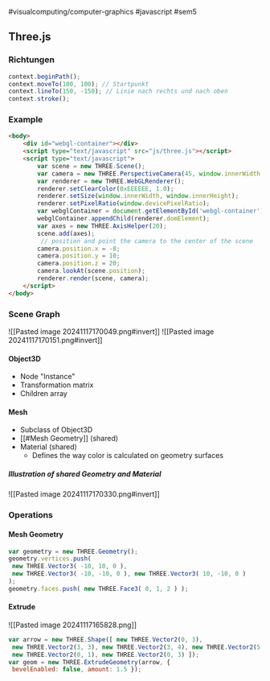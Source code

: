 #visualcomputing/computer-graphics #javascript #sem5 
## Three.js
### Richtungen
```js
context.beginPath();
context.moveTo(100, 100); // Startpunkt
context.lineTo(150, -150); // Linie nach rechts und nach oben
context.stroke();
```

### Example

```html
<body>
	<div id="webgl-container"></div>
	<script type="text/javascript" src="js/three.js"></script>
	<script type="text/javascript">
		var scene = new THREE.Scene();
		var camera = new THREE.PerspectiveCamera(45, window.innerWidth / window.innerHeight, 0.1, 800);
		var renderer = new THREE.WebGLRenderer();
		renderer.setClearColor(0xEEEEEE, 1.0);
		renderer.setSize(window.innerWidth, window.innerHeight);
		renderer.setPixelRatio(window.devicePixelRatio);
		var webglContainer = document.getElementById('webgl-container');
		webglContainer.appendChild(renderer.domElement);
		var axes = new THREE.AxisHelper(20);
		scene.add(axes);
		 // position and point the camera to the center of the scene
		camera.position.x = -8;
		camera.position.y = 10;
		camera.position.z = 20;
		camera.lookAt(scene.position);
		renderer.render(scene, camera);
	</script>
</body>
```
### Scene Graph
![[Pasted image 20241117170049.png#invert]]
![[Pasted image 20241117170151.png#invert]]
#### Object3D
- Node "Instance"
- Transformation matrix
- Children array

#### Mesh
- Subclass of Object3D
- [[#Mesh Geometry]] (shared)
- Material (shared)
	- Defines the way color is calculated on geometry surfaces
##### Illustration of shared Geometry and Material
![[Pasted image 20241117170330.png#invert]]
### Operations
#### Mesh Geometry

```js
var geometry = new THREE.Geometry();
geometry.vertices.push(
 new THREE.Vector3( -10, 10, 0 ),
 new THREE.Vector3( -10, -10, 0 ), new THREE.Vector3( 10, -10, 0 )
);
geometry.faces.push( new THREE.Face3( 0, 1, 2 ) );
```
#### Extrude
![[Pasted image 20241117165828.png]]
```js
var arrow = new THREE.Shape([ new THREE.Vector2(0, 3),
 new THREE.Vector2(3, 3), new THREE.Vector2(3, 4), new THREE.Vector2(5, 2), new THREE.Vector2(3, 0), new THREE.Vector2(3, 1),
 new THREE.Vector2(0, 1), new THREE.Vector2(0, 3) ]);
var geom = new THREE.ExtrudeGeometry(arrow, {
 bevelEnabled: false, amount: 1.5 });
```